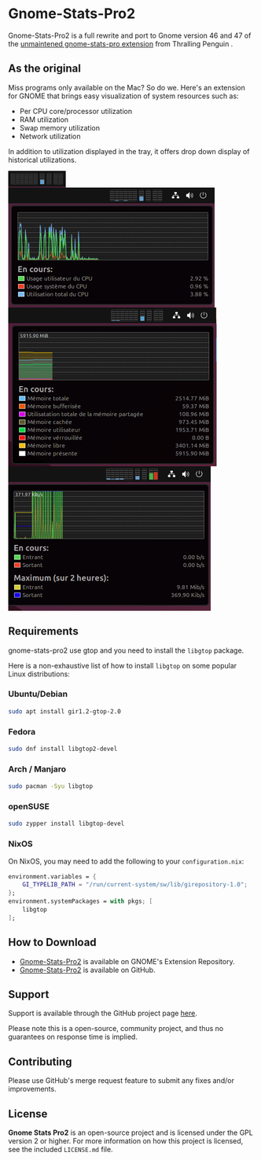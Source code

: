 # Gnome-Stats-Pro2

Gnome-Stats-Pro2 is a full rewrite and port to Gnome version 46 and 47 of the [unmaintened gnome-stats-pro extension](https://github.com/tpenguin/gnome-stats-pro) from Thralling Penguin .

## As the original

Miss programs only available on the Mac? So do we. Here's an extension
for GNOME that brings easy visualization of system resources such as:

-   Per CPU core/processor utilization
-   RAM utilization
-   Swap memory utilization
-   Network utilization

In addition to utilization displayed in the tray, it offers drop down
display of historical utilizations.

<div align="left" style="display: inline-block; width: 100%;  align: center; height: 100%" >
    <img src="./images/screenshot-00.png" alt="Screenshot00" style="vertical-align: top; padding-right: 5px"/>
    <img src="./images/screenshot-01.png" alt="Screenshot01" style="vertical-align: top; padding-right: 5px"/>
    <img src="./images/screenshot-02.png" alt="Screenshot02" style="vertical-align: top; padding-right: 5px"/>
    <img src="./images/screenshot-03.png" alt="Screenshot03" style="vertical-align: top"/>
</div>

## Requirements

gnome-stats-pro2 use gtop and you need to install the `libgtop` package.

Here is a non-exhaustive list of how to install `libgtop` on some popular Linux distributions:

### Ubuntu/Debian

```bash
sudo apt install gir1.2-gtop-2.0
```

### Fedora

```bash
sudo dnf install libgtop2-devel
```

### Arch / Manjaro

```bash
sudo pacman -Syu libgtop
```

### openSUSE

```bash
sudo zypper install libgtop-devel
```

### NixOS

On NixOS, you may need to add the following to your `configuration.nix`:

```nix
environment.variables = {
    GI_TYPELIB_PATH = "/run/current-system/sw/lib/girepository-1.0";
};
environment.systemPackages = with pkgs; [
    libgtop
];
```

## How to Download

-   [Gnome-Stats-Pro2](https://extensions.gnome.org/extension/7457/gnomestatspro2/) is available on GNOME's Extension Repository.
-   [Gnome-Stats-Pro2](https://github.com/Fred78290/gnome-stats-pro2) is available on GitHub.

## Support

Support is available through the GitHub project page [here](https://github.com/Fred78290/gnome-stats-pro2/issues).

Please note this is a open-source, community project, and thus
no guarantees on response time is implied.

## Contributing

Please use GitHub's merge request feature to submit any fixes and/or
improvements.

## License

**Gnome Stats Pro2** is an open-source project and is licensed under
the GPL version 2 or higher. For more information on how this project
is licensed, see the included `LICENSE.md` file.
